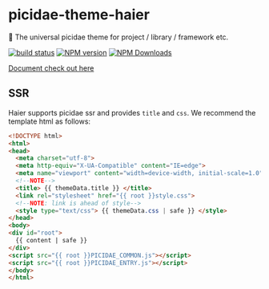 # picidae-theme-haier
🍔 The universal picidae theme for project / library / framework etc.

[![build status](https://img.shields.io/travis/picidaejs/picidae-theme-haier/master.svg?style=flat-square)](https://travis-ci.org/picidaejs/picidae-theme-haier)
[![NPM version](https://img.shields.io/npm/v/picidae-theme-haier.svg?style=flat-square)](https://www.npmjs.com/package/picidae-theme-haier)
[![NPM Downloads](https://img.shields.io/npm/dm/picidae-theme-haier.svg?style=flat-square&maxAge=43200)](https://www.npmjs.com/package/picidae-theme-haier)

[Document check out here](https://picidaejs.github.io/picidae-theme-haier/)

## SSR
Haier supports picidae ssr and provides `title` and `css`.
We recommend the template html as follows:
```html
<!DOCTYPE html>
<html>
<head>
  <meta charset="utf-8">
  <meta http-equiv="X-UA-Compatible" content="IE=edge">
  <meta name="viewport" content="width=device-width, initial-scale=1.0">
  <!--NOTE-->
  <title> {{ themeData.title }} </title>
  <link rel="stylesheet" href="{{ root }}style.css">
  <!--NOTE: link is ahead of style-->
  <style type="text/css"> {{ themeData.css | safe }} </style>
</head>
<body>
<div id="root">
  {{ content | safe }}
</div>
<script src="{{ root }}PICIDAE_COMMON.js"></script>
<script src="{{ root }}PICIDAE_ENTRY.js"></script>
</body>
</html>
```

